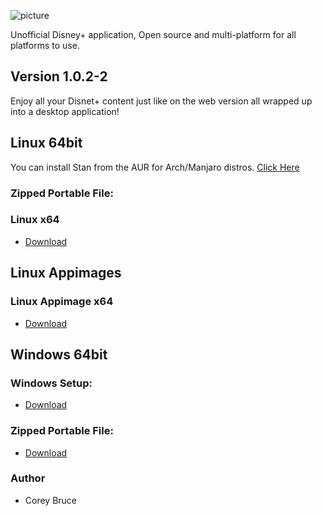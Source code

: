 ![picture](https://i.imgur.com/bKh3Im0.png)

Unofficial Disney+ application, Open source and multi-platform for all platforms to use.

## Version 1.0.2-2

Enjoy all your Disnet+ content just like on the web version all wrapped up into a desktop application!


 ## Linux 64bit

 You can install Stan from the AUR for Arch/Manjaro distros.
 [Click Here](https://aur.archlinux.org/packages/disneyplus-bin)

 ### Zipped Portable File:

 ### Linux x64
 - [Download](https://gitlab.com/disnetplusdesktop/binaries/1.0.2-1/-/raw/main/Stan-linux-x64.tar.xz)
 
 ## Linux Appimages

  ### Linux Appimage x64
 - [Download](https://gitlab.com/disnetplusdesktop/binaries/1.0.2-1raw/main/Stan-x64.AppImage)


 ## Windows 64bit

 ### Windows Setup:
 - [Download](https://gitlab.com/disnetplusdesktop/binaries/1.0.2-1/-/raw/main/Stan%20Setup.exe)

 ### Zipped Portable File:
 - [Download](https://gitlab.com/disnetplusdesktop/binaries/1.0.2-1/-/raw/main/Stan-win32-x64.zip)

 ### Author
  * Corey Bruce
